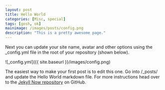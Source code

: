 ```yaml
---
layout: post
title: Hello World
categories: [Misc, special]
tags: [gosh, ok]
mainimage: /images/posts/config.png
description: "This is a pretty awesome page."
---
```


Next you can update your site name, avatar and other options using the _config.yml file in the root of your repository (shown below).

![_config.yml]({{ site.baseurl }}/images/config.png)

The easiest way to make your first post is to edit this one. Go into /_posts/ and update the Hello World markdown file. For more instructions head over to the [Jekyll Now repository](https://github.com/barryclark/jekyll-now) on GitHub.